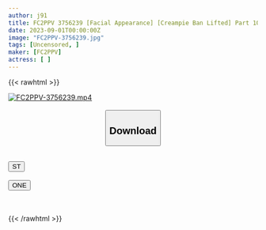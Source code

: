 ```yaml
---
author: j91
title: FC2PPV 3756239 [Facial Appearance] [Creampie Ban Lifted] Part 10 A Beautiful Mature Wife Of A Certain Elite Bureaucrat Is Given NTR Sex Video
date: 2023-09-01T00:00:00Z
image: "FC2PPV-3756239.jpg"
tags: [Uncensored, ]
maker: [FC2PPV]
actress: [ ]
---
```



{{< rawhtml >}}

<div class="video" data-videoid="ja3lLA31zACzKXY">
    <a href="javascript:;">
        <img src="https://my.j91.asia/posts/FC2PPV-3756239/FC2PPV-3756239.jpg" width="WIDTH" height="HEIGHT" alt="FC2PPV-3756239.mp4" loading="lazy">
    </a>
</div>

<script type="text/javascript" src="https://j91.asia/asset/on-demand-st.js"></script>

<br>
  <link rel="stylesheet" href="https://j91.asia/asset/bs5.css">
  
  <center>
  <button class="btn btn-primary" type="button" data-bs-toggle="collapse" data-bs-target=".multi-collapse" aria-expanded="false" aria-controls="multiCollapseExample1 multiCollapseExample2"><h2>Download</h2></button></center>
</p>
<div class="row">
  <div class="col">
    <div class="collapse multi-collapse" id="multiCollapseExample1">
      <div class="card card-body">
	      	      <br>
<div class="buttons">  
<a href="https://streamtape.to/v/ja3lLA31zACzKXY"><button class="btn-hover color-3"><i class="fa fa-download"></i> ST</button></a></div>
    </div>
  </div>
</div>
  <div class="col">
    <div class="collapse multi-collapse" id="multiCollapseExample2">
      <div class="card card-body">
	      <br>
<div class="buttons">
    <a href="https://oneupload.to/51nb4qai2etj"><button class="btn-hover color-9"><i class="fa fa-download"></i> ONE</button></a></div>
<br><br>
      </div>
    </div>
  </div>
</div>

{{< /rawhtml >}}